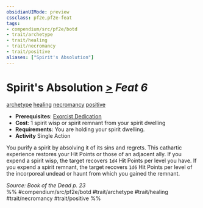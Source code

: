 ```yaml
---
obsidianUIMode: preview
cssclass: pf2e,pf2e-feat
tags:
- compendium/src/pf2e/botd
- trait/archetype
- trait/healing
- trait/necromancy
- trait/positive
aliases: ["Spirit's Absolution"]
---
```

# Spirit's Absolution  [>](../../Rules/core-rulebook/chapter-9-playing-the-game.md#Actions "Single Action") *Feat 6*  
[archetype](../../Rules/traits/archetype.md)  [healing](../../Rules/traits/healing.md)  [necromancy](../../Rules/traits/necromancy.md)  [positive](../../Rules/traits/positive.md)  

- **Prerequisites**: [Exorcist Dedication](exorcist-dedication-botd.md)
- **Cost**: 1 spirit wisp or spirit remnant from your spirit dwelling
- **Requirements**: You are holding your spirit dwelling.
- **Activity** Single Action

You purify a spirit by absolving it of its sins and regrets. This cathartic experience restores your Hit Points or those of an adjacent ally. If you expend a spirit wisp, the target recovers `1d4` Hit Points per level you have. If you expend a spirit remnant, the target recovers `1d6` Hit Points per level of the incorporeal undead or haunt from which you gained the remnant.

*Source: Book of the Dead p. 23*  
%% #compendium/src/pf2e/botd #trait/archetype #trait/healing #trait/necromancy #trait/positive %%